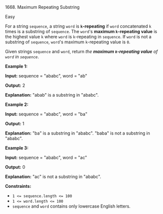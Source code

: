 1668\. Maximum Repeating Substring

Easy

For a string `sequence`, a string `word` is **`k`\-repeating** if `word` concatenated `k` times is a substring of `sequence`. The `word`'s **maximum `k`\-repeating value** is the highest value `k` where `word` is `k`\-repeating in `sequence`. If `word` is not a substring of `sequence`, `word`'s maximum `k`\-repeating value is `0`.

Given strings `sequence` and `word`, return _the **maximum `k`\-repeating value** of `word` in `sequence`_.

**Example 1:**

**Input:** sequence = "ababc", word = "ab"

**Output:** 2

**Explanation:** "abab" is a substring in "ababc".

**Example 2:**

**Input:** sequence = "ababc", word = "ba"

**Output:** 1

**Explanation:** "ba" is a substring in "ababc". "baba" is not a substring in "ababc".

**Example 3:**

**Input:** sequence = "ababc", word = "ac"

**Output:** 0

**Explanation:** "ac" is not a substring in "ababc".

**Constraints:**

*   `1 <= sequence.length <= 100`
*   `1 <= word.length <= 100`
*   `sequence` and `word` contains only lowercase English letters.